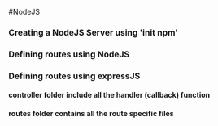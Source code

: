 #NodeJS
### Creating a NodeJS Server using 'init npm'
### Defining routes using NodeJS
### Defining routes using expressJS

#### controller folder include all the handler (callback) function
#### routes folder contains all the route specific files